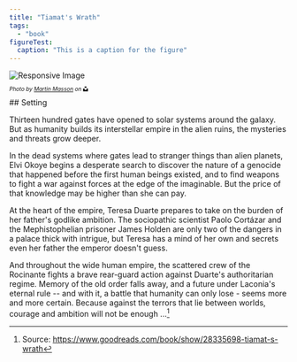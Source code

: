 ```yaml
---
title: "Tiamat's Wrath"
tags:
  - "book"
figureTest:
  caption: "This is a caption for the figure"
---
```


<div class="shadow-wrapper">
<picture>
  <source type="image/jxl" srcset="
    https://res.cloudinary.com/paulapplegate-com/image/upload/c_fill,g_auto,x_20,y_20/c_scale,w_2150/e_shadow:75,x_20,y_20/v1738591709/uyrojeecojg7hkc4bt0p.jxl 2150w,
    https://res.cloudinary.com/paulapplegate-com/image/upload/c_fill,g_auto,x_20,y_20/c_scale,w_2149/e_shadow:75,x_20,y_20/v1738591709/uyrojeecojg7hkc4bt0p.jxl 2149w,
    https://res.cloudinary.com/paulapplegate-com/image/upload/c_fill,g_auto,x_20,y_20/c_scale,w_2147/e_shadow:75,x_20,y_20/v1738591709/uyrojeecojg7hkc4bt0p.jxl 2147w,
    https://res.cloudinary.com/paulapplegate-com/image/upload/c_fill,g_auto,x_20,y_20/c_scale,w_2144/e_shadow:75,x_20,y_20/v1738591709/uyrojeecojg7hkc4bt0p.jxl 2144w,
    https://res.cloudinary.com/paulapplegate-com/image/upload/c_fill,g_auto,x_20,y_20/c_scale,w_2022/e_shadow:75,x_20,y_20/v1738591709/uyrojeecojg7hkc4bt0p.jxl 2022w,
    https://res.cloudinary.com/paulapplegate-com/image/upload/c_fill,g_auto,x_20,y_20/c_scale,w_1911/e_shadow:75,x_20,y_20/v1738591709/uyrojeecojg7hkc4bt0p.jxl 1911w,
    https://res.cloudinary.com/paulapplegate-com/image/upload/c_fill,g_auto,x_20,y_20/c_scale,w_1710/e_shadow:75,x_20,y_20/v1738591709/uyrojeecojg7hkc4bt0p.jxl 1710w,
    https://res.cloudinary.com/paulapplegate-com/image/upload/c_fill,g_auto,x_20,y_20/c_scale,w_1506/e_shadow:75,x_20,y_20/v1738591709/uyrojeecojg7hkc4bt0p.jxl 1506w,
    https://res.cloudinary.com/paulapplegate-com/image/upload/c_fill,g_auto,x_20,y_20/c_scale,w_1436/e_shadow:75,x_20,y_20/v1738591709/uyrojeecojg7hkc4bt0p.jxl 1436w,
    https://res.cloudinary.com/paulapplegate-com/image/upload/c_fill,g_auto,x_20,y_20/c_scale,w_1343/e_shadow:75,x_20,y_20/v1738591709/uyrojeecojg7hkc4bt0p.jxl 1343w,
    https://res.cloudinary.com/paulapplegate-com/image/upload/c_fill,g_auto,x_20,y_20/c_scale,w_1246/e_shadow:75,x_20,y_20/v1738591709/uyrojeecojg7hkc4bt0p.jxl 1246w,
    https://res.cloudinary.com/paulapplegate-com/image/upload/c_fill,g_auto,x_20,y_20/c_scale,w_1144/e_shadow:75,x_20,y_20/v1738591709/uyrojeecojg7hkc4bt0p.jxl 1144w,
    https://res.cloudinary.com/paulapplegate-com/image/upload/c_fill,g_auto,x_20,y_20/c_scale,w_974/e_shadow:75,x_20,y_20/v1738591709/uyrojeecojg7hkc4bt0p.jxl 974w,
    https://res.cloudinary.com/paulapplegate-com/image/upload/c_fill,g_auto,x_20,y_20/c_scale,w_851/e_shadow:75,x_20,y_20/v1738591709/uyrojeecojg7hkc4bt0p.jxl 851w,
    https://res.cloudinary.com/paulapplegate-com/image/upload/c_fill,g_auto,x_20,y_20/c_scale,w_742/e_shadow:75,x_20,y_20/v1738591709/uyrojeecojg7hkc4bt0p.jxl 742w,
    https://res.cloudinary.com/paulapplegate-com/image/upload/c_fill,g_auto,x_20,y_20/c_scale,w_611/e_shadow:75,x_20,y_20/v1738591709/uyrojeecojg7hkc4bt0p.jxl 611w,
    https://res.cloudinary.com/paulapplegate-com/image/upload/c_fill,g_auto,x_20,y_20/c_scale,w_456/e_shadow:75,x_20,y_20/v1738591709/uyrojeecojg7hkc4bt0p.jxl 456w,
    https://res.cloudinary.com/paulapplegate-com/image/upload/c_fill,g_auto,x_20,y_20/c_scale,w_250/e_shadow:75,x_20,y_20/v1738591709/uyrojeecojg7hkc4bt0p.jxl 250w
  "/>
  <source type="image/avif" srcset="
    https://res.cloudinary.com/paulapplegate-com/image/upload/c_fill,g_auto,x_20,y_20/c_scale,w_2150/e_shadow:75,x_20,y_20/v1738591709/uyrojeecojg7hkc4bt0p.avif 2150w,
    https://res.cloudinary.com/paulapplegate-com/image/upload/c_fill,g_auto,x_20,y_20/c_scale,w_2149/e_shadow:75,x_20,y_20/v1738591709/uyrojeecojg7hkc4bt0p.avif 2149w,
    https://res.cloudinary.com/paulapplegate-com/image/upload/c_fill,g_auto,x_20,y_20/c_scale,w_2147/e_shadow:75,x_20,y_20/v1738591709/uyrojeecojg7hkc4bt0p.avif 2147w,
    https://res.cloudinary.com/paulapplegate-com/image/upload/c_fill,g_auto,x_20,y_20/c_scale,w_2144/e_shadow:75,x_20,y_20/v1738591709/uyrojeecojg7hkc4bt0p.avif 2144w,
    https://res.cloudinary.com/paulapplegate-com/image/upload/c_fill,g_auto,x_20,y_20/c_scale,w_2022/e_shadow:75,x_20,y_20/v1738591709/uyrojeecojg7hkc4bt0p.avif 2022w,
    https://res.cloudinary.com/paulapplegate-com/image/upload/c_fill,g_auto,x_20,y_20/c_scale,w_1911/e_shadow:75,x_20,y_20/v1738591709/uyrojeecojg7hkc4bt0p.avif 1911w,
    https://res.cloudinary.com/paulapplegate-com/image/upload/c_fill,g_auto,x_20,y_20/c_scale,w_1710/e_shadow:75,x_20,y_20/v1738591709/uyrojeecojg7hkc4bt0p.avif 1710w,
    https://res.cloudinary.com/paulapplegate-com/image/upload/c_fill,g_auto,x_20,y_20/c_scale,w_1506/e_shadow:75,x_20,y_20/v1738591709/uyrojeecojg7hkc4bt0p.avif 1506w,
    https://res.cloudinary.com/paulapplegate-com/image/upload/c_fill,g_auto,x_20,y_20/c_scale,w_1436/e_shadow:75,x_20,y_20/v1738591709/uyrojeecojg7hkc4bt0p.avif 1436w,
    https://res.cloudinary.com/paulapplegate-com/image/upload/c_fill,g_auto,x_20,y_20/c_scale,w_1343/e_shadow:75,x_20,y_20/v1738591709/uyrojeecojg7hkc4bt0p.avif 1343w,
    https://res.cloudinary.com/paulapplegate-com/image/upload/c_fill,g_auto,x_20,y_20/c_scale,w_1246/e_shadow:75,x_20,y_20/v1738591709/uyrojeecojg7hkc4bt0p.avif 1246w,
    https://res.cloudinary.com/paulapplegate-com/image/upload/c_fill,g_auto,x_20,y_20/c_scale,w_1144/e_shadow:75,x_20,y_20/v1738591709/uyrojeecojg7hkc4bt0p.avif 1144w,
    https://res.cloudinary.com/paulapplegate-com/image/upload/c_fill,g_auto,x_20,y_20/c_scale,w_974/e_shadow:75,x_20,y_20/v1738591709/uyrojeecojg7hkc4bt0p.avif 974w,
    https://res.cloudinary.com/paulapplegate-com/image/upload/c_fill,g_auto,x_20,y_20/c_scale,w_851/e_shadow:75,x_20,y_20/v1738591709/uyrojeecojg7hkc4bt0p.avif 851w,
    https://res.cloudinary.com/paulapplegate-com/image/upload/c_fill,g_auto,x_20,y_20/c_scale,w_742/e_shadow:75,x_20,y_20/v1738591709/uyrojeecojg7hkc4bt0p.avif 742w,
    https://res.cloudinary.com/paulapplegate-com/image/upload/c_fill,g_auto,x_20,y_20/c_scale,w_611/e_shadow:75,x_20,y_20/v1738591709/uyrojeecojg7hkc4bt0p.avif 611w,
    https://res.cloudinary.com/paulapplegate-com/image/upload/c_fill,g_auto,x_20,y_20/c_scale,w_456/e_shadow:75,x_20,y_20/v1738591709/uyrojeecojg7hkc4bt0p.avif 456w,
    https://res.cloudinary.com/paulapplegate-com/image/upload/c_fill,g_auto,x_20,y_20/c_scale,w_250/e_shadow:75,x_20,y_20/v1738591709/uyrojeecojg7hkc4bt0p.avif 250w
  "/>
  <source type="image/jpeg" srcset="
    https://res.cloudinary.com/paulapplegate-com/image/upload/c_fill,g_auto,x_20,y_20/c_scale,w_2150/e_shadow:75,x_20,y_20/v1738591709/uyrojeecojg7hkc4bt0p.jpeg 2150w,
    https://res.cloudinary.com/paulapplegate-com/image/upload/c_fill,g_auto,x_20,y_20/c_scale,w_2149/e_shadow:75,x_20,y_20/v1738591709/uyrojeecojg7hkc4bt0p.jpeg 2149w,
    https://res.cloudinary.com/paulapplegate-com/image/upload/c_fill,g_auto,x_20,y_20/c_scale,w_2147/e_shadow:75,x_20,y_20/v1738591709/uyrojeecojg7hkc4bt0p.jpeg 2147w,
    https://res.cloudinary.com/paulapplegate-com/image/upload/c_fill,g_auto,x_20,y_20/c_scale,w_2144/e_shadow:75,x_20,y_20/v1738591709/uyrojeecojg7hkc4bt0p.jpeg 2144w,
    https://res.cloudinary.com/paulapplegate-com/image/upload/c_fill,g_auto,x_20,y_20/c_scale,w_2022/e_shadow:75,x_20,y_20/v1738591709/uyrojeecojg7hkc4bt0p.jpeg 2022w,
    https://res.cloudinary.com/paulapplegate-com/image/upload/c_fill,g_auto,x_20,y_20/c_scale,w_1911/e_shadow:75,x_20,y_20/v1738591709/uyrojeecojg7hkc4bt0p.jpeg 1911w,
    https://res.cloudinary.com/paulapplegate-com/image/upload/c_fill,g_auto,x_20,y_20/c_scale,w_1710/e_shadow:75,x_20,y_20/v1738591709/uyrojeecojg7hkc4bt0p.jpeg 1710w,
    https://res.cloudinary.com/paulapplegate-com/image/upload/c_fill,g_auto,x_20,y_20/c_scale,w_1506/e_shadow:75,x_20,y_20/v1738591709/uyrojeecojg7hkc4bt0p.jpeg 1506w,
    https://res.cloudinary.com/paulapplegate-com/image/upload/c_fill,g_auto,x_20,y_20/c_scale,w_1436/e_shadow:75,x_20,y_20/v1738591709/uyrojeecojg7hkc4bt0p.jpeg 1436w,
    https://res.cloudinary.com/paulapplegate-com/image/upload/c_fill,g_auto,x_20,y_20/c_scale,w_1343/e_shadow:75,x_20,y_20/v1738591709/uyrojeecojg7hkc4bt0p.jpeg 1343w,
    https://res.cloudinary.com/paulapplegate-com/image/upload/c_fill,g_auto,x_20,y_20/c_scale,w_1246/e_shadow:75,x_20,y_20/v1738591709/uyrojeecojg7hkc4bt0p.jpeg 1246w,
    https://res.cloudinary.com/paulapplegate-com/image/upload/c_fill,g_auto,x_20,y_20/c_scale,w_1144/e_shadow:75,x_20,y_20/v1738591709/uyrojeecojg7hkc4bt0p.jpeg 1144w,
    https://res.cloudinary.com/paulapplegate-com/image/upload/c_fill,g_auto,x_20,y_20/c_scale,w_974/e_shadow:75,x_20,y_20/v1738591709/uyrojeecojg7hkc4bt0p.jpeg 974w,
    https://res.cloudinary.com/paulapplegate-com/image/upload/c_fill,g_auto,x_20,y_20/c_scale,w_851/e_shadow:75,x_20,y_20/v1738591709/uyrojeecojg7hkc4bt0p.jpeg 851w,
    https://res.cloudinary.com/paulapplegate-com/image/upload/c_fill,g_auto,x_20,y_20/c_scale,w_742/e_shadow:75,x_20,y_20/v1738591709/uyrojeecojg7hkc4bt0p.jpeg 742w,
    https://res.cloudinary.com/paulapplegate-com/image/upload/c_fill,g_auto,x_20,y_20/c_scale,w_611/e_shadow:75,x_20,y_20/v1738591709/uyrojeecojg7hkc4bt0p.jpeg 611w,
    https://res.cloudinary.com/paulapplegate-com/image/upload/c_fill,g_auto,x_20,y_20/c_scale,w_456/e_shadow:75,x_20,y_20/v1738591709/uyrojeecojg7hkc4bt0p.jpeg 456w,
    https://res.cloudinary.com/paulapplegate-com/image/upload/c_fill,g_auto,x_20,y_20/c_scale,w_250/e_shadow:75,x_20,y_20/v1738591709/uyrojeecojg7hkc4bt0p.jpeg 250w
  "/>
  <img src="https://res.cloudinary.com/paulapplegate-com/image/upload/c_fill,g_auto,x_20,y_20/c_scale,w_250/e_shadow:75,x_20,y_20/v1738591709/uyrojeecojg7hkc4bt0p.jxl" alt="Responsive Image">
</picture>
</div>
<style>
  .credit-container {
    font-size: 10px;
    font-style: italic;
    display: flex;
    align-items: center;
    flex-wrap: wrap;
  }
  .icon {
    width: 1em;
    height: 1em;
    margin-left: 0.25em;
  }
</style>
<p class="credit-container">
  <em>Photo by <a href="https://unsplash.com/@martin_masson?utm_content=creditCopyText&utm_medium=referral&utm_source=unsplash">Martin Masson</a> on</em>
  <svg class="icon" xmlns="http://www.w3.org/2000/svg" viewBox="0 0 448 512">
    <path d="M448,230.17V480H0V230.17H141.13V355.09H306.87V230.17ZM306.87,32H141.13V156.91H306.87Z"/>
  </svg>
</p>
## Setting

Thirteen hundred gates have opened to solar systems around the galaxy. But as humanity builds its interstellar empire in the alien ruins, the mysteries and threats grow deeper.

In the dead systems where gates lead to stranger things than alien planets, Elvi Okoye begins a desperate search to discover the nature of a genocide that happened before the first human beings existed, and to find weapons to fight a war against forces at the edge of the imaginable. But the price of that knowledge may be higher than she can pay.

At the heart of the empire, Teresa Duarte prepares to take on the burden of her father's godlike ambition. The sociopathic scientist Paolo Cortázar and the Mephistophelian prisoner James Holden are only two of the dangers in a palace thick with intrigue, but Teresa has a mind of her own and secrets even her father the emperor doesn't guess.

And throughout the wide human empire, the scattered crew of the Rocinante fights a brave rear-guard action against Duarte's authoritarian regime. Memory of the old order falls away, and a future under Laconia's eternal rule -- and with it, a battle that humanity can only lose - seems more and more certain. Because against the terrors that lie between worlds, courage and ambition will not be enough ...[^1]


[^1]: Source: https://www.goodreads.com/book/show/28335698-tiamat-s-wrath